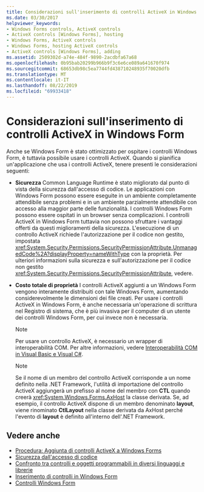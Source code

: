 ```yaml
---
title: Considerazioni sull'inserimento di controlli ActiveX in Windows Form
ms.date: 03/30/2017
helpviewer_keywords:
- Windows Forms controls, ActiveX controls
- ActiveX controls [Windows Forms], hosting
- Windows Forms, ActiveX controls
- Windows Forms, hosting ActiveX controls
- ActiveX controls [Windows Forms], adding
ms.assetid: 2509302d-a74e-484f-9890-2acdbfa67a68
ms.openlocfilehash: 0b95bab20299b966b9f3c6e6ce089a641670f974
ms.sourcegitcommit: 68653db98c5ea7744fd438710248935f70020dfb
ms.translationtype: MT
ms.contentlocale: it-IT
ms.lasthandoff: 08/22/2019
ms.locfileid: "69933418"
---
```

# <a name="considerations-when-hosting-an-activex-control-on-a-windows-form"></a>Considerazioni sull'inserimento di controlli ActiveX in Windows Form
Anche se Windows Form è stato ottimizzato per ospitare i controlli Windows Form, è tuttavia possibile usare i controlli ActiveX. Quando si pianifica un'applicazione che usa i controlli ActiveX, tenere presenti le considerazioni seguenti:  
  
- **Sicurezza** Common Language Runtime è stato migliorato dal punto di vista della sicurezza dall'accesso di codice. Le applicazioni con Windows Form possono essere eseguite in un ambiente completamente attendibile senza problemi e in un ambiente parzialmente attendibile con accesso alla maggior parte delle funzionalità. I controlli Windows Form possono essere ospitati in un browser senza complicazioni. I controlli ActiveX in Windows Form tuttavia non possono sfruttare i vantaggi offerti da questi miglioramenti della sicurezza. L'esecuzione di un controllo ActiveX richiede l'autorizzazione per il codice non gestito, impostata <xref:System.Security.Permissions.SecurityPermissionAttribute.UnmanagedCode%2A?displayProperty=nameWithType> con la proprietà. Per ulteriori informazioni sulla sicurezza e sull'autorizzazione per il codice non gestito <xref:System.Security.Permissions.SecurityPermissionAttribute>, vedere.  
  
- **Costo totale di proprietà** I controlli ActiveX aggiunti a un Windows Form vengono interamente distribuiti con tale Windows Form, aumentando considerevolmente le dimensioni dei file creati. Per usare i controlli ActiveX in Windows Form, è anche necessaria un'operazione di scrittura nel Registro di sistema, che è più invasiva per il computer di un utente dei controlli Windows Form, per cui invece non è necessaria.  
  
    > [!NOTE]
    > Per usare un controllo ActiveX, è necessario un wrapper di interoperabilità COM. Per altre informazioni, vedere [Interoperabilità COM in Visual Basic e Visual C#](../../../visual-basic/programming-guide/com-interop/com-interoperability-in-net-framework-applications.md).  
  
    > [!NOTE]
    > Se il nome di un membro del controllo ActiveX corrisponde a un nome definito nella .NET Framework, l'utilità di importazione del controllo ActiveX aggiungerà un prefisso al nome del membro con **CTL** quando creerà <xref:System.Windows.Forms.AxHost> la classe derivata. Se, ad esempio, il controllo ActiveX dispone di un membro denominato **layout**, viene rinominato **CtlLayout** nella classe derivata da AxHost perché l'evento di **layout** è definito all'interno dell'.NET Framework.  
  
## <a name="see-also"></a>Vedere anche

- [Procedura: Aggiunta di controlli ActiveX a Windows Forms](how-to-add-activex-controls-to-windows-forms.md)
- [Sicurezza dall'accesso di codice](../../misc/code-access-security.md)
- [Confronto tra controlli e oggetti programmabili in diversi linguaggi e librerie](https://docs.microsoft.com/previous-versions/visualstudio/visual-studio-2010/0061wezk(v=vs.100))
- [Inserimento di controlli in Windows Form](putting-controls-on-windows-forms.md)
- [Controlli Windows Form](index.md)
